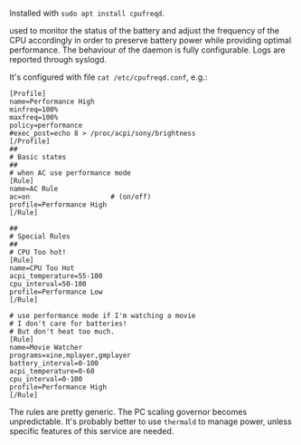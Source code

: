 
Installed with `sudo apt install cpufreqd`.

used to monitor the status of the battery and adjust the frequency of the CPU accordingly 
in order to preserve battery power while providing optimal performance. 
The behaviour of the daemon is fully configurable. Logs are reported through syslogd.

It's configured with file `cat /etc/cpufreqd.conf`, e.g.: 

```editorconfig
[Profile]
name=Performance High
minfreq=100%
maxfreq=100%
policy=performance
#exec_post=echo 8 > /proc/acpi/sony/brightness
[/Profile]
##
# Basic states
##
# when AC use performance mode
[Rule]
name=AC Rule
ac=on                    # (on/off)
profile=Performance High
[/Rule]

##
# Special Rules
##
# CPU Too hot!
[Rule]
name=CPU Too Hot
acpi_temperature=55-100
cpu_interval=50-100
profile=Performance Low
[/Rule]

# use performance mode if I'm watching a movie
# I don't care for batteries! 
# But don't heat too much.
[Rule]
name=Movie Watcher
programs=xine,mplayer,gmplayer
battery_interval=0-100
acpi_temperature=0-60
cpu_interval=0-100
profile=Performance High
[/Rule]
```

The rules are pretty generic. The PC scaling governor becomes unpredictable.
It's probably better to use `thermald` to manage power, 
unless specific features of this service are needed.
